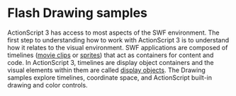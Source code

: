 # Flash Drawing samples

ActionScript 3 has access to most aspects of the SWF environment. The first step to understanding how to work with ActionScript 3 is to understand how it relates to the visual environment. SWF applications are composed of timelines ([movie clips](https://web.archive.org/web/20140302041903/http://www.adobe.com/devnet/flash/articles/concept_movie_clip.html) or [sprites](https://web.archive.org/web/20140302041903/http://www.adobe.com/devnet/flash/articles/concept_sprite.html)) that act as containers for content and code. In ActionScript 3, timelines are display object containers and the visual elements within them are called [display objects](https://web.archive.org/web/20140302041903/http://www.adobe.com/devnet/flash/quickstart/display_list_programming_as3.html). The Drawing samples explore timelines, coordinate space, and ActionScript built-in drawing and color controls.